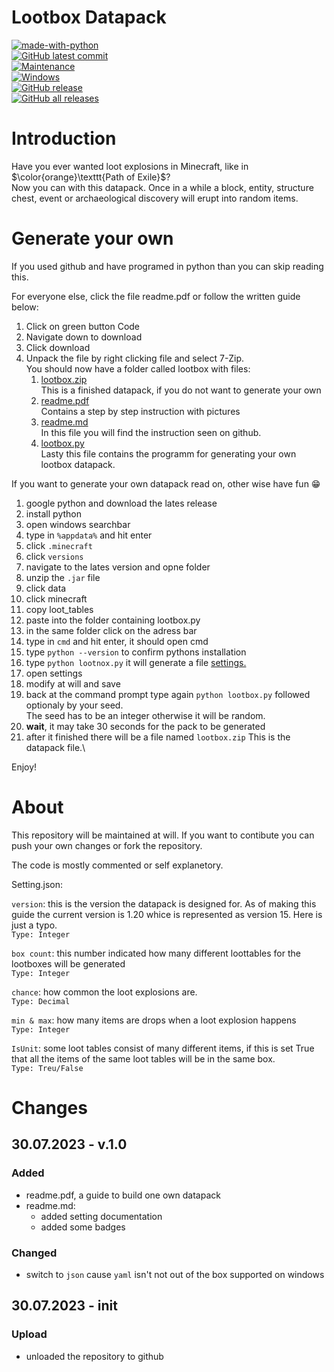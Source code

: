 # Lootbox Datapack

[![made-with-python](https://img.shields.io/badge/Made%20with-Python-1f425f.svg)](https://www.python.org/)\
[![GitHub latest commit](https://badgen.net/github/last-commit/Redart15/lootbox)](https://GitHub.com/Redart15/lootbox/commit/)\
[![Maintenance](https://img.shields.io/badge/Maintained%3F-yes-green.svg)](https://GitHub.com/Redart15/lootbox/graphs/commit-activity)\
[![Windows](https://badgen.net/badge/icon/windows?icon=windows&label)](https://microsoft.com/windows/)\
 [![GitHub release](https://img.shields.io/github/release/Redart15/lootbox)](https://GitHub.com/Redart15/lootbox/releases/)\
[![GitHub all releases](https://img.shields.io/github/downloads/redart15/lootbox/total)](https://GitHub.com/Redart15/lootbox/releases/)



# Introduction
Have you ever wanted loot explosions in Minecraft, like in $\color{orange}\texttt{Path of Exile}$?\
Now you can with this datapack. Once in a while a block, entity, structure chest, event or archaeological discovery will erupt into random items.  


# Generate your own
If you used github and have programed in python than you can skip reading this.

For everyone else, click the file readme.pdf or follow the written guide below:

1. Click on green button Code
2. Navigate down to download
3. Click download
4. Unpack the file by right clicking file and select 7-Zip.\
    You should now have a folder called lootbox with files:
    1. [lootbox.zip](./lootbox.zip)\
    This is a finished datapack, if you do not want to generate your own
    2. [readme.pdf](./readme.pdf)\
    Contains a step by step instruction with pictures
    3. [readme.md](./readme.md)\
    In this file you will find the instruction seen on github.
    4. [lootbox.py](./lootbox.py)\
    Lasty this file contains the programm for generating your own lootbox datapack.

If you want to generate your own datapack read on, other wise have fun :grin:

1. google python and download the lates release
2. install python
3. open windows searchbar 
4. type in `%appdata%` and hit enter
5. click `.minecraft`
6. click `versions`
7. navigate to the lates version and opne folder
8. unzip the `.jar` file 
9. click data
10. click minecraft
11. copy loot_tables
12. paste into the folder containing lootbox.py
13. in the same folder click on the adress bar
14. type in `cmd` and hit enter, it should open cmd
15. type `python --version` to confirm pythons installation
16. type `python lootnox.py` it will generate a file [settings.](./settings)
17. open settings
18. modify at will and save
19. back at the command prompt type again `python lootbox.py` followed optionaly by your seed. \
The seed has to be an integer otherwise it will be random.
20. **wait**, it may take 30 seconds for the pack to be generated
21. after it finished there will be a file named `lootbox.zip` This is the datapack file.\

Enjoy!

# About
This repository will be maintained at will. If you want to contibute you can push your own changes or fork the repository. 

The code is mostly commented or self explanetory. 

Setting.json:

`version`: this is the version the datapack is designed for. As of making this guide the current version is 1.20 whice is represented as version 15. Here is just a typo.\
`Type: Integer`

`box count`: this number indicated how many different loottables for the lootboxes will be generated\
`Type: Integer`

`chance`: how common the loot explosions are.\
`Type: Decimal`

`min & max`: how many items are drops when a loot explosion happens\
`Type: Integer`

`IsUnit`: some loot tables consist of many different items, if this is set True that all the items of the same loot tables will be in the same box.\
`Type: Treu/False`


# Changes
## 30.07.2023 - v.1.0
### Added
- readme.pdf, a guide to build one own datapack
- readme.md:
    - added setting documentation
    - added some badges
    
### Changed
- switch to `json` cause `yaml` isn't not out of the box supported on windows

## 30.07.2023 - init

### Upload
- unloaded the repository to github